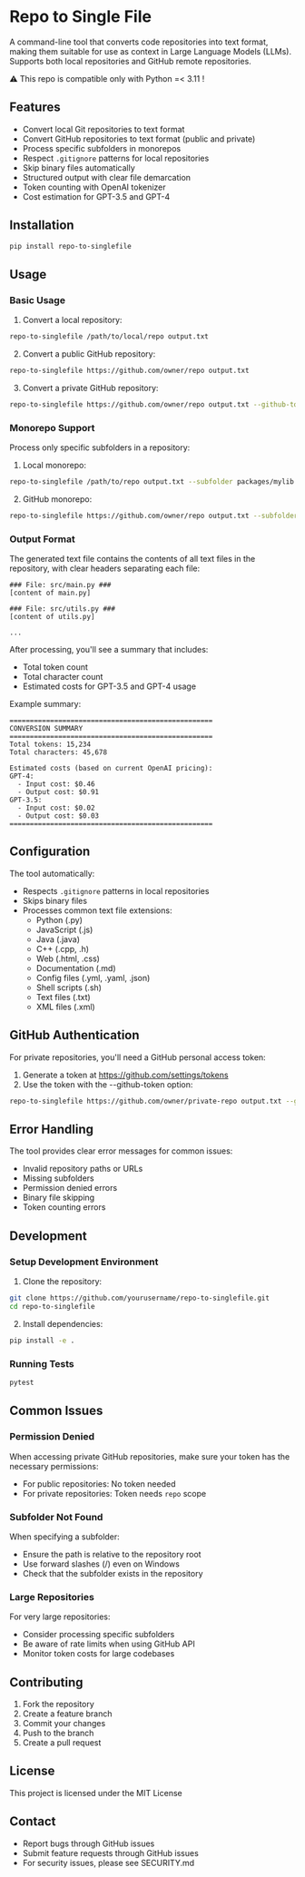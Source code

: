 # Repo to Single File

A command-line tool that converts code repositories into text format, making them suitable for use as context in Large Language Models (LLMs). Supports both local repositories and GitHub remote repositories.

⚠️ This repo is compatible only with Python =< 3.11 !
## Features

- Convert local Git repositories to text format
- Convert GitHub repositories to text format (public and private)
- Process specific subfolders in monorepos
- Respect `.gitignore` patterns for local repositories
- Skip binary files automatically
- Structured output with clear file demarcation
- Token counting with OpenAI tokenizer
- Cost estimation for GPT-3.5 and GPT-4

## Installation

```bash
pip install repo-to-singlefile
```

## Usage

### Basic Usage

1. Convert a local repository:
```bash
repo-to-singlefile /path/to/local/repo output.txt
```

2. Convert a public GitHub repository:
```bash
repo-to-singlefile https://github.com/owner/repo output.txt
```

3. Convert a private GitHub repository:
```bash
repo-to-singlefile https://github.com/owner/repo output.txt --github-token YOUR_GITHUB_TOKEN
```

### Monorepo Support

Process only specific subfolders in a repository:

1. Local monorepo:
```bash
repo-to-singlefile /path/to/repo output.txt --subfolder packages/mylib
```

2. GitHub monorepo:
```bash
repo-to-singlefile https://github.com/owner/repo output.txt --subfolder packages/mylib
```

### Output Format

The generated text file contains the contents of all text files in the repository, with clear headers separating each file:

```
### File: src/main.py ###
[content of main.py]

### File: src/utils.py ###
[content of utils.py]

...
```

After processing, you'll see a summary that includes:
- Total token count
- Total character count
- Estimated costs for GPT-3.5 and GPT-4 usage

Example summary:
```
==================================================
CONVERSION SUMMARY
==================================================
Total tokens: 15,234
Total characters: 45,678

Estimated costs (based on current OpenAI pricing):
GPT-4:
  - Input cost: $0.46
  - Output cost: $0.91
GPT-3.5:
  - Input cost: $0.02
  - Output cost: $0.03
==================================================
```

## Configuration

The tool automatically:
- Respects `.gitignore` patterns in local repositories
- Skips binary files
- Processes common text file extensions:
  - Python (.py)
  - JavaScript (.js)
  - Java (.java)
  - C++ (.cpp, .h)
  - Web (.html, .css)
  - Documentation (.md)
  - Config files (.yml, .yaml, .json)
  - Shell scripts (.sh)
  - Text files (.txt)
  - XML files (.xml)

## GitHub Authentication

For private repositories, you'll need a GitHub personal access token:

1. Generate a token at https://github.com/settings/tokens
2. Use the token with the --github-token option:
```bash
repo-to-singlefile https://github.com/owner/private-repo output.txt --github-token YOUR_TOKEN
```

## Error Handling

The tool provides clear error messages for common issues:
- Invalid repository paths or URLs
- Missing subfolders
- Permission denied errors
- Binary file skipping
- Token counting errors

## Development

### Setup Development Environment

1. Clone the repository:
```bash
git clone https://github.com/yourusername/repo-to-singlefile.git
cd repo-to-singlefile
```

2. Install dependencies:
```bash
pip install -e .
```

### Running Tests

```bash
pytest
```

## Common Issues

### Permission Denied
When accessing private GitHub repositories, make sure your token has the necessary permissions:
- For public repositories: No token needed
- For private repositories: Token needs `repo` scope

### Subfolder Not Found
When specifying a subfolder:
- Ensure the path is relative to the repository root
- Use forward slashes (/) even on Windows
- Check that the subfolder exists in the repository

### Large Repositories
For very large repositories:
- Consider processing specific subfolders
- Be aware of rate limits when using GitHub API
- Monitor token costs for large codebases

## Contributing

1. Fork the repository
2. Create a feature branch
3. Commit your changes
4. Push to the branch
5. Create a pull request

## License

This project is licensed under the MIT License

## Contact

- Report bugs through GitHub issues
- Submit feature requests through GitHub issues
- For security issues, please see SECURITY.md
